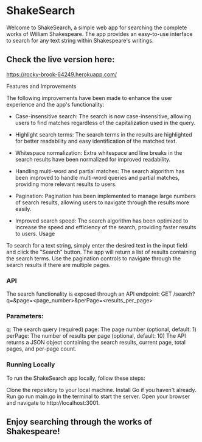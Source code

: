 # ShakeSearch

Welcome to ShakeSearch, a simple web app for searching the complete works of William Shakespeare. The app provides an easy-to-use interface to search for any text string within Shakespeare's writings.

## Check the live version here:
https://rocky-brook-64249.herokuapp.com/

Features and Improvements

The following improvements have been made to enhance the user experience and the app's functionality:

- Case-insensitive search: The search is now case-insensitive, allowing users to find matches regardless of the capitalization used in the query.

- Highlight search terms: The search terms in the results are highlighted for better readability and easy identification of the matched text.

- Whitespace normalization: Extra whitespace and line breaks in the search results have been normalized for improved readability.

- Handling multi-word and partial matches: The search algorithm has been improved to handle multi-word queries and partial matches, providing more relevant results to users.

- Pagination: Pagination has been implemented to manage large numbers of search results, allowing users to navigate through the results more easily.

- Improved search speed: The search algorithm has been optimized to increase the speed and efficiency of the search, providing faster results to users.
Usage

To search for a text string, simply enter the desired text in the input field and click the "Search" button. The app will return a list of results containing the search terms. Use the pagination controls to navigate through the search results if there are multiple pages.

### API
The search functionality is exposed through an API endpoint:
GET /search?q=<query>&page=<page_number>&perPage=<results_per_page>

### Parameters:
q: The search query (required)
page: The page number (optional, default: 1)
perPage: The number of results per page (optional, default: 10)
The API returns a JSON object containing the search results, current page, total pages, and per-page count.

### Running Locally

To run the ShakeSearch app locally, follow these steps:

Clone the repository to your local machine.
Install Go if you haven't already.
Run go run main.go in the terminal to start the server.
Open your browser and navigate to http://localhost:3001.

## Enjoy searching through the works of Shakespeare!